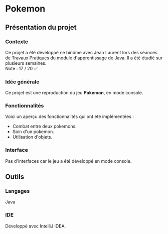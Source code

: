 # Pokemon

## Présentation du projet
### Contexte
Ce projet a été développé ne binôme avec Jean Laurent lors des séances de Travaux Pratiques du module d'apprentissage de Java. Il a été étudié sur plusieurs semaines.<br>
Note : 17 / 20 ✅
### Idée générale
Ce projet est une reproduction du jeu **Pokemon**, en mode console. 
### Fonctionnalités
Voici un aperçu des fonctionnalités qui ont été implémentées :
- Combat entre deux pokemons.
- Soin d'un pokemon.
- Utilisation d'objets.
### Interface
Pas d'interfaces car le jeu a été développé en mode console.

## Outils
### Langages
Java
### IDE
Développé avec IntelliJ IDEA.
